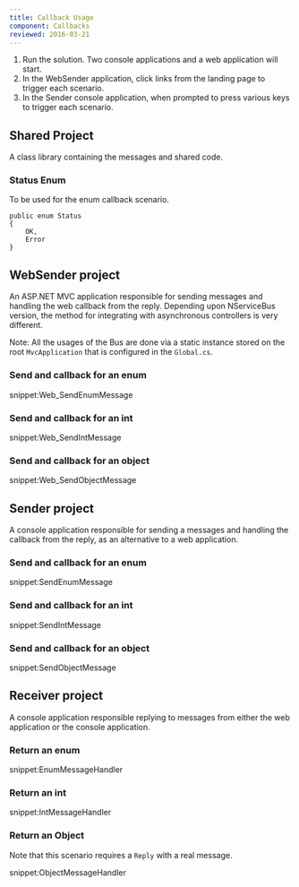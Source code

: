 ```yaml
---
title: Callback Usage
component: Callbacks
reviewed: 2016-03-21
---
```


 1. Run the solution. Two console applications and a web application will start.
 1. In the WebSender application, click links from the landing page to trigger each scenario.
 1. In the Sender console application, when prompted to press various keys to trigger each scenario.


## Shared Project

A class library containing the messages and shared code.


### Status Enum

To be used for the enum callback scenario.

```
public enum Status
{
    OK,
    Error
}
```


## WebSender project

An ASP.NET MVC application responsible for sending messages and handling the web callback from the reply. Depending upon NServiceBus version, the method for integrating with asynchronous controllers is very different.

Note: All the usages of the Bus are done via a static instance stored on the root `MvcApplication` that is configured in the `Global.cs`.


### Send and callback for an enum

snippet:Web_SendEnumMessage


### Send and callback for an int

snippet:Web_SendIntMessage


### Send and callback for an object

snippet:Web_SendObjectMessage


## Sender project

A console application responsible for sending a messages and handling the callback from the reply, as an alternative to a web application.


### Send and callback for an enum

snippet:SendEnumMessage


### Send and callback for an int

snippet:SendIntMessage


### Send and callback for an object

snippet:SendObjectMessage


## Receiver project

A console application responsible replying to messages from either the web application or the console application.


### Return an enum

snippet:EnumMessageHandler


### Return an int

snippet:IntMessageHandler


### Return an Object

Note that this scenario requires a `Reply` with a real message.

snippet:ObjectMessageHandler